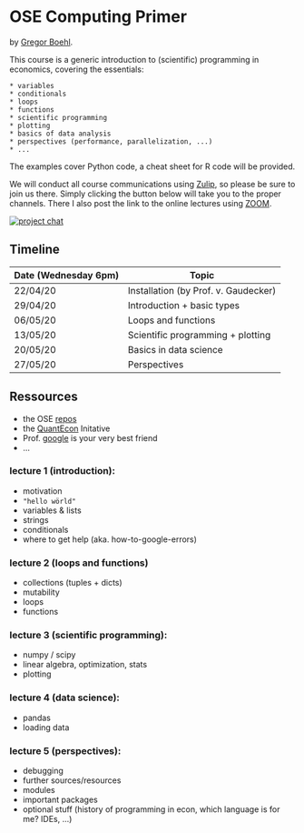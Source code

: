 OSE Computing Primer
====================

by [Gregor Boehl](https://gregorboehl.com).

This course is a generic introduction to (scientific) programming in economics, covering the essentials: 

    * variables
    * conditionals
    * loops
    * functions
    * scientific programming
    * plotting
    * basics of data analysis
    * perspectives (performance, parallelization, ...)
    * ...

The examples cover Python code, a cheat sheet for R code will be provided.

We will conduct all course communications using [Zulip](https://zulip.com/), so please be sure to join us there. Simply clicking the button below will take you to the proper channels. There I also post the link to the online lectures using [ZOOM](https://zoom.us/).

[![project chat](https://img.shields.io/badge/zulip-join_chat-brightgreen.svg)](https://bonn-econ-teaching.zulipchat.com)


Timeline
--------

| Date (Wednesday 6pm)     | Topic                                                     |
| ----------| --------------------------------------------------------- |
| 22/04/20  | Installation (by Prof. v. Gaudecker)                      |
| 29/04/20  | Introduction + basic types                                |
| 06/05/20  | Loops and functions                                       |
| 13/05/20  | Scientific programming + plotting                         |
| 20/05/20  | Basics in data science                                    |
| 27/05/20  | Perspectives                                              |


Ressources
----------

* the OSE [repos](https://ose-resources.readthedocs.io/en/latest/miscellaneous.html)
* the [QuantEcon](https://python.quantecon.org/) Initative
* Prof. [google](https://google.com) is your very best friend 
* ...

### lecture 1 (introduction):

 * motivation
 * `"hello wörld"`
 * variables & lists
 * strings
 * conditionals
 * where to get help (aka. how-to-google-errors)

### lecture 2 (loops and functions)

 * collections (tuples + dicts)
 * mutability
 * loops
 * functions

### lecture 3 (scientific programming):

 * numpy / scipy
 * linear algebra, optimization, stats
 * plotting
 
### lecture 4 (data science):

 * pandas
 * loading data

### lecture 5 (perspectives):

 * debugging
 * further sources/resources
 * modules 
 * important packages
 * optional stuff (history of programming in econ, which language is for me? IDEs, ...)

